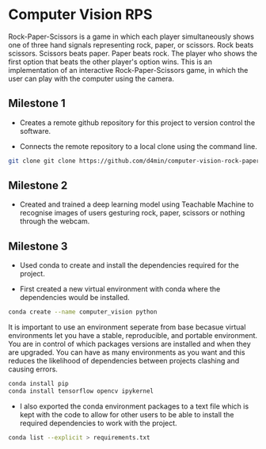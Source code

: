 # Computer Vision RPS

Rock-Paper-Scissors is a game in which each player simultaneously shows one of three hand signals representing rock, paper, or scissors. Rock beats scissors. Scissors beats paper. Paper beats rock. The player who shows the first option that beats the other player's option wins. This is an implementation of an interactive Rock-Paper-Scissors game, in which the user can play with the computer using the camera. 

## Milestone 1 

- Creates a remote github repository for this project to version control the software.

- Connects the remote repository to a local clone using the command line.

```bash
git clone git clone https://github.com/d4min/computer-vision-rock-paper-scissors.git
```

## Milestone 2

- Created and trained a deep learning model using Teachable Machine to recognise images of users gesturing rock, paper, scissors or nothing through the webcam. 

## Milestone 3

- Used conda to create and install the dependencies required for the project.

- First created a new virtual environment with conda where the dependencies would be installed. 

```bash
conda create --name computer_vision python
```
It is important to use an environment seperate from base becasue virtual environments let you have a stable, reproducible, and portable environment. You are in control of which packages versions are installed and when they are upgraded. You can have as many environments as you want and this reduces the likelihood of dependencies between projects clashing and causing errors. 

```bash
conda install pip
conda install tensorflow opencv ipykernel
```
- I also exported the conda environment packages to a text file which is kept with the code to allow for other users to be able to install the required dependencies to work with the project.

```bash
conda list --explicit > requirements.txt
```


